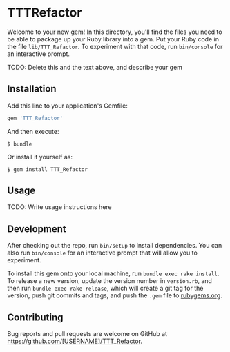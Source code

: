 # TTTRefactor

Welcome to your new gem! In this directory, you'll find the files you need to be able to package up your Ruby library into a gem. Put your Ruby code in the file `lib/TTT_Refactor`. To experiment with that code, run `bin/console` for an interactive prompt.

TODO: Delete this and the text above, and describe your gem

## Installation

Add this line to your application's Gemfile:

```ruby
gem 'TTT_Refactor'
```

And then execute:

    $ bundle

Or install it yourself as:

    $ gem install TTT_Refactor

## Usage

TODO: Write usage instructions here

## Development

After checking out the repo, run `bin/setup` to install dependencies. You can also run `bin/console` for an interactive prompt that will allow you to experiment.

To install this gem onto your local machine, run `bundle exec rake install`. To release a new version, update the version number in `version.rb`, and then run `bundle exec rake release`, which will create a git tag for the version, push git commits and tags, and push the `.gem` file to [rubygems.org](https://rubygems.org).

## Contributing

Bug reports and pull requests are welcome on GitHub at https://github.com/[USERNAME]/TTT_Refactor.


